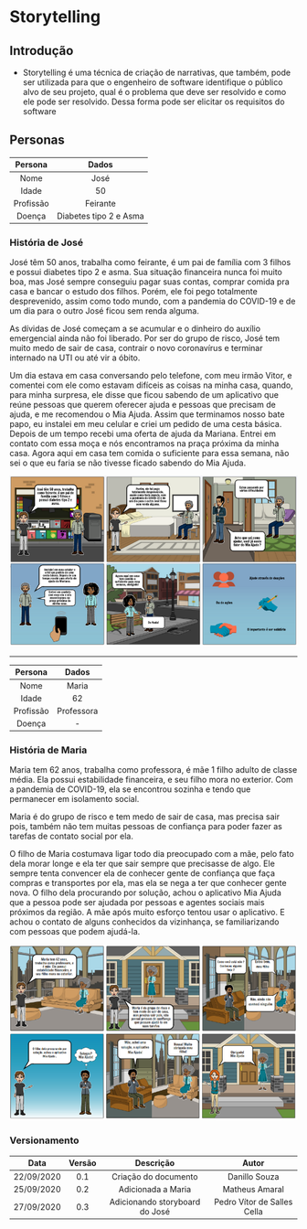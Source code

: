 # Storytelling

## Introdução

- Storytelling é uma técnica de criação de narrativas, que também, pode ser utilizada para que o engenheiro de software identifique o público alvo de seu projeto, qual é o problema que deve ser resolvido e como ele pode ser resolvido. Dessa forma pode ser elicitar os requisitos do software

## Personas

|Persona|Dados|
|:-:|:-:|
|Nome|José|
|Idade|50|
|Profissão|Feirante|
|Doença|Diabetes tipo 2 e Asma|

### História de José

José têm 50 anos, trabalha como feirante, é um pai de família com 3 filhos e possui diabetes tipo 2 e asma. Sua situação financeira nunca foi muito boa, mas José sempre conseguiu pagar suas contas, comprar comida pra casa e bancar o estudo dos filhos. Porém, ele foi pego totalmente desprevenido, assim como todo mundo, com a pandemia do COVID-19 e de um dia para o outro José ficou sem renda alguma.

As dívidas de José  começam a se acumular e o dinheiro do auxílio emergencial ainda não foi liberado. Por ser do grupo de risco, José tem muito medo de sair de casa, contrair o novo coronavírus e terminar  internado na UTI ou até vir a óbito.

Um dia estava em casa conversando pelo telefone, com meu irmão Vitor, e comentei com ele como estavam difíceis as coisas na minha casa, quando, para minha surpresa, ele disse que ficou sabendo de um aplicativo que reúne pessoas que querem oferecer ajuda e pessoas que precisam de ajuda, e me recomendou o Mia Ajuda. Assim que terminamos nosso bate papo, eu instalei em meu celular e criei um pedido de uma cesta básica. Depois de um tempo recebi uma oferta de ajuda da Mariana. Entrei em contato com essa moça e nós encontramos na praça próxima da minha casa. Agora aqui em casa tem comida o suficiente para essa semana, não sei o que eu faria se não tivesse ficado sabendo do Mia Ajuda.

![Jose](./Images/storyboardjose.png)

---

|Persona|Dados|
|:-:|:-:|
|Nome|Maria|
|Idade|62|
|Profissão|Professora|
|Doença| - |

### História de Maria

Maria tem 62 anos, trabalha como professora, é mãe 1 filho adulto de classe média. Ela possui estabilidade financeira, e seu filho mora no exterior. Com a pandemia de COVID-19, ela se encontrou sozinha e tendo que permanecer em isolamento social.

Maria é do grupo de risco e tem medo de sair de casa, mas precisa sair pois, também não tem muitas pessoas de confiança para poder fazer as tarefas de contato social por ela.

O filho de Maria costumava ligar todo dia preocupado com a mãe, pelo fato dela morar longe e ela ter que sair sempre que precisasse de algo. Ele sempre tenta convencer ela de conhecer gente de confiança que faça compras e transportes por ela, mas ela se nega a ter que conhecer gente nova. O filho dela procurando por solução, achou o aplicativo Mia Ajuda que a pessoa pode ser ajudada por pessoas e agentes sociais mais próximos da região. A mãe após muito esforço tentou usar o aplicativo. E achou o contato de alguns conhecidos da vizinhança, se familiarizando com pessoas que podem ajudá-la.

![Maria](./Images/storyboardmaria.png)


### Versionamento

|Data|Versão|Descrição|Autor|
|:--------:|:---:|:-------------------:|:-------------:|
|22/09/2020| 0.1 | Criação do documento| Danillo Souza |
|25/09/2020| 0.2 | Adicionada a Maria  | Matheus Amaral|
|27/09/2020| 0.3 | Adicionando storyboard do José  | Pedro Vítor de Salles Cella|
